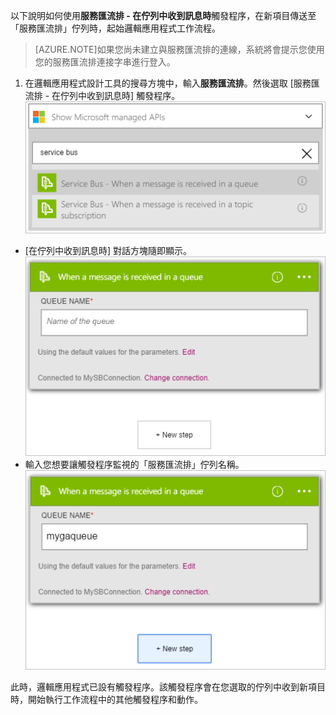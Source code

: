 以下說明如何使用**服務匯流排 - 在佇列中收到訊息時**觸發程序，在新項目傳送至「服務匯流排」佇列時，起始邏輯應用程式工作流程。

>[AZURE.NOTE]如果您尚未建立與服務匯流排的連線，系統將會提示您使用您的服務匯流排連接字串進行登入。

1. 在邏輯應用程式設計工具的搜尋方塊中，輸入**服務匯流排**。然後選取 [服務匯流排 - 在佇列中收到訊息時] 觸發程序。
![服務匯流排觸發程序圖像 1](./media/connectors-create-api-servicebus/trigger-1.png)
- [在佇列中收到訊息時] 對話方塊隨即顯示。
![服務匯流排觸發程序圖像 2](./media/connectors-create-api-servicebus/trigger-2.png)
- 輸入您想要讓觸發程序監視的「服務匯流排」佇列名稱。
![服務匯流排觸發程序圖像 3](./media/connectors-create-api-servicebus/trigger-3.png)

此時，邏輯應用程式已設有觸發程序。該觸發程序會在您選取的佇列中收到新項目時，開始執行工作流程中的其他觸發程序和動作。

<!---HONumber=AcomDC_0810_2016---->